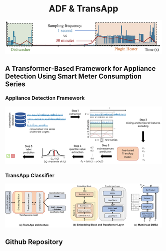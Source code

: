 <h1 style="text-align: center;">ADF & TransApp</h1>

![Intro image](https://github.com/adrienpetralia/TransApp/blob/master/ressources/Intro.png?raw=true)

## A Transformer-Based Framework for Appliance Detection Using Smart Meter Consumption Series 

### Appliance Detection Framework
![Framework image](https://github.com/adrienpetralia/TransApp/blob/master/ressources/Framework.png?raw=true)

### TransApp Classifier
![TransApp image](https://github.com/adrienpetralia/TransApp/blob/master/ressources/all_model.png?raw=true)

## Github Repository
